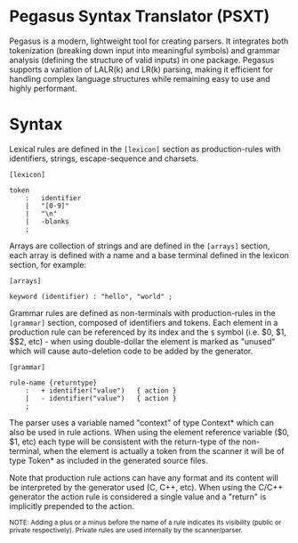# Pegasus Syntax Translator (PSXT)

Pegasus is a modern, lightweight tool for creating parsers. It integrates both tokenization (breaking down input into meaningful symbols) and grammar analysis (defining the structure of valid inputs) in one package. Pegasus supports a variation of LALR(k) and LR(k) parsing, making it efficient for handling complex language structures while remaining easy to use and highly performant.

# Syntax

Lexical rules are defined in the `[lexicon]` section as production-rules with identifiers, strings, escape-sequence and charsets.

```
[lexicon]

token
    :	identifier
    |	"[0-9]"
    |	"\n"
    |	-blanks
    ;
```

Arrays are collection of strings and are defined in the `[arrays]` section, each array is defined with a name and a base terminal defined in the lexicon section, for example:

```
[arrays]

keyword (identifier) : "hello", "world" ;
```

Grammar rules are defined as non-terminals with production-rules in the `[grammar]` section, composed of identifiers and tokens. Each element in a production rule can be referenced by its index and the `$` symbol (i.e. $0, $1, $$2, etc) - when using double-dollar the element is marked as "unused" which will cause auto-deletion code to be added by the generator.

```
[grammar]

rule-name {returntype}
    :	+ identifier("value")	{ action }
    |	- identifier("value")	{ action }
    ;
```

The parser uses a variable named "context" of type Context* which can also be used in rule actions. When using the element reference variable ($0, $1, etc) each type will be consistent with the return-type of the non-terminal, when the element is actually a token from the scanner it will be of type Token* as included in the generated source files.

Note that production rule actions can have any format and its content will be interpreted by the generator used (C, C++, etc). When using the C/C++ generator the action rule is considered a single value and a "return" is implicitly prepended to the action.

<small>NOTE: Adding a plus or a minus before the name of a rule indicates its visibility (public or private respectively). Private rules are used internally by the scanner/parser.
</small>
